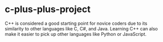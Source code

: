 # c-plus-plus-project
C++ is considered a good starting point for novice coders due to its similarity to other languages like C, C#, and Java. Learning C++ can also make it easier to pick up other languages like Python or JavaScript.
